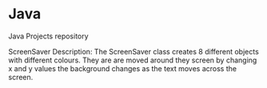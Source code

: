 # Java
Java Projects repository

ScreenSaver
Description:
            The ScreenSaver class creates 8 different objects with
            different colours. They are are moved around they screen by changing x and y values
            the background changes as the text moves across the screen.
            
          

